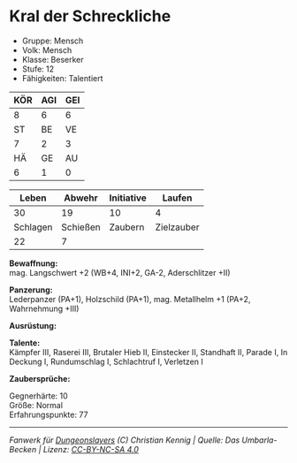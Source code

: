 # Kral der Schreckliche  
- Gruppe: Mensch  
- Volk: Mensch  
- Klasse: Beserker  
- Stufe: 12  
- Fähigkeiten: Talentiert  


| KÖR | AGI | GEI |  
| --- | --- | --- |  
| 8   | 6   | 6   |
| ST  | BE  | VE  |  
| 7   | 2   | 3   |
| HÄ  | GE  | AU  |  
| 6   | 1   | 0   |


| Leben    | Abwehr   | Initiative | Laufen     |
| -------- | -------- | ---------- | ---------- |
| 30       | 19       | 10         | 4          |
| Schlagen | Schießen | Zaubern    | Zielzauber |
| 22       | 7        |            |            |

**Bewaffnung:**  
mag. Langschwert +2 (WB+4, INI+2, GA-2, Aderschlitzer +II)

**Panzerung:**  
Lederpanzer (PA+1), Holzschild (PA+1), mag. Metallhelm +1 (PA+2, Wahrnehmung +III)

**Ausrüstung:**  


**Talente:**  
Kämpfer III, Raserei III, Brutaler Hieb II, Einstecker II, Standhaft II, Parade I, In Deckung I, Rundumschlag I, Schlachtruf I, Verletzen I

**Zaubersprüche:**  


Gegnerhärte: 10  
Größe: Normal  
Erfahrungspunkte: 77  



___
*Fanwerk für [Dungeonslayers](https://www.dungeonslayers.net/) (C) Christian Kennig | Quelle: Das Umbarla-Becken | Lizenz: [CC-BY-NC-SA 4.0](https://creativecommons.org/licenses/by-nc-sa/4.0/deed.de)*